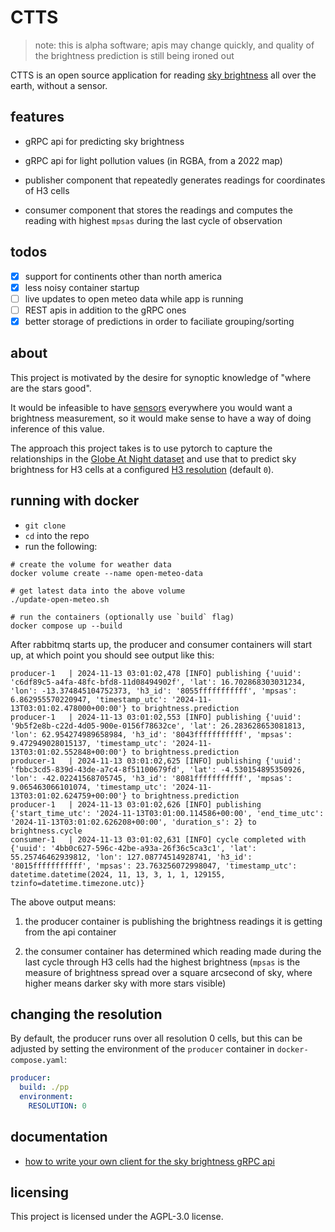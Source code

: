 # CTTS

> note: this is alpha software; apis may change quickly, and quality of the brightness prediction is still being ironed out

CTTS is an open source application for reading [sky brightness](https://en.wikipedia.org/wiki/Sky_brightness) all over the
earth, without a sensor.

## features

* gRPC api for predicting sky brightness

* gRPC api for light pollution values (in RGBA, from a 2022 map)

* publisher component that repeatedly generates readings for coordinates of H3 cells

* consumer component that stores the readings and computes the reading with highest `mpsas` during the last cycle of observation

## todos

- [x] support for continents other than north america
- [x] less noisy container startup
- [ ] live updates to open meteo data while app is running
- [ ] REST apis in addition to the gRPC ones
- [x] better storage of predictions in order to faciliate grouping/sorting

## about

This project is motivated by the desire for synoptic knowledge of "where are the stars good".

It would be infeasible to have [sensors](http://unihedron.com/projects/darksky/TSL237-E32.pdf)
everywhere you would want a brightness measurement, so it would make sense to have a way of
doing inference of this value.


The approach this project takes is to use pytorch to capture the relationships in the [Globe At Night
dataset](https://globeatnight.org/maps-data/) and use that to predict sky brightness for H3
cells at a configured [H3 resolution](https://h3geo.org/docs/core-library/restable/) (default `0`).

## running with docker

- `git clone`
- `cd` into the repo
- run the following:

```shell
# create the volume for weather data
docker volume create --name open-meteo-data

# get latest data into the above volume
./update-open-meteo.sh

# run the containers (optionally use `build` flag)
docker compose up --build
```

After rabbitmq starts up, the producer and consumer containers will start up,
at which point you should see output like this:

```log
producer-1   | 2024-11-13 03:01:02,478 [INFO] publishing {'uuid': 'c6df89c5-a4fa-48fc-bfd8-11d08494902f', 'lat': 16.702868303031234, 'lon': -13.374845104752373, 'h3_id': '8055fffffffffff', 'mpsas': 6.862955570220947, 'timestamp_utc': '2024-11-13T03:01:02.478000+00:00'} to brightness.prediction
producer-1   | 2024-11-13 03:01:02,553 [INFO] publishing {'uuid': '9b5f2e8b-c22d-4d05-900e-0156f78632ce', 'lat': 26.283628653081813, 'lon': 62.954274989658984, 'h3_id': '8043fffffffffff', 'mpsas': 9.472949028015137, 'timestamp_utc': '2024-11-13T03:01:02.552848+00:00'} to brightness.prediction
producer-1   | 2024-11-13 03:01:02,625 [INFO] publishing {'uuid': 'fbbc3cd5-839d-43de-a7c4-8f51100679fd', 'lat': -4.530154895350926, 'lon': -42.02241568705745, 'h3_id': '8081fffffffffff', 'mpsas': 9.065463066101074, 'timestamp_utc': '2024-11-13T03:01:02.624759+00:00'} to brightness.prediction
producer-1   | 2024-11-13 03:01:02,626 [INFO] publishing {'start_time_utc': '2024-11-13T03:01:00.114586+00:00', 'end_time_utc': '2024-11-13T03:01:02.626208+00:00', 'duration_s': 2} to brightness.cycle
consumer-1   | 2024-11-13 03:01:02,631 [INFO] cycle completed with {'uuid': '4bb0c627-596c-42be-a93a-26f36c5ca3c1', 'lat': 55.25746462939812, 'lon': 127.08774514928741, 'h3_id': '8015fffffffffff', 'mpsas': 23.763256072998047, 'timestamp_utc': datetime.datetime(2024, 11, 13, 3, 1, 1, 129155, tzinfo=datetime.timezone.utc)}
```

The above output means:

1. the producer container is publishing the brightness readings it is getting from
the api container

2. the consumer container has determined which reading made during the last cycle
through H3 cells had the highest brightness (`mpsas` is the measure of brightness
spread over a square arcsecond of sky, where higher means darker sky with more
stars visible)

## changing the resolution

By default, the producer runs over all resolution 0 cells, but this can be adjusted
by setting the environment of the `producer` container in `docker-compose.yaml`:

```yaml
producer:
  build: ./pp
  environment:
    RESOLUTION: 0
```


## documentation

- [how to write your own client for the sky brightness gRPC api](./api/README.md)

## licensing

This project is licensed under the AGPL-3.0 license.
